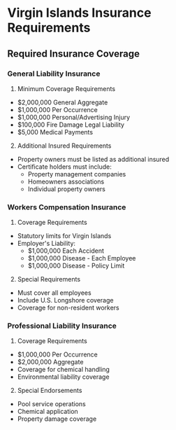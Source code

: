 # Virgin Islands Insurance Requirements

## Required Insurance Coverage

### General Liability Insurance
1. Minimum Coverage Requirements
- $2,000,000 General Aggregate
- $1,000,000 Per Occurrence
- $1,000,000 Personal/Advertising Injury
- $100,000 Fire Damage Legal Liability
- $5,000 Medical Payments

2. Additional Insured Requirements
- Property owners must be listed as additional insured
- Certificate holders must include:
  - Property management companies
  - Homeowners associations
  - Individual property owners

### Workers Compensation Insurance
1. Coverage Requirements
- Statutory limits for Virgin Islands
- Employer's Liability:
  - $1,000,000 Each Accident
  - $1,000,000 Disease - Each Employee
  - $1,000,000 Disease - Policy Limit

2. Special Requirements
- Must cover all employees
- Include U.S. Longshore coverage
- Coverage for non-resident workers

### Professional Liability Insurance
1. Coverage Requirements
- $1,000,000 Per Occurrence
- $2,000,000 Aggregate
- Coverage for chemical handling
- Environmental liability coverage

2. Special Endorsements
- Pool service operations
- Chemical application
- Property damage coverage